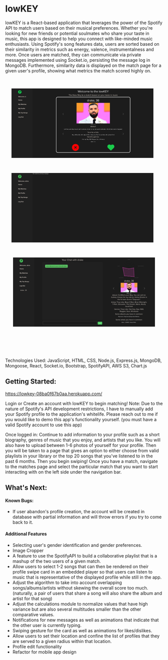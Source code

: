# lowKEY 
lowKEY is a React-based application that leverages the power of the Spotify API to match users based on their musical preferences. Whether you're looking for new friends or potential soulmates who share your taste in music, this app is designed to help you connect with like-minded music enthusiasts. Using Spotify's song features data, users are sorted based on their similarity in metrics such as energy, valence, instrumentalness and more. Once users are matched, they can communicate via private messages implemented using Socket.io, persisting the message log in MongoDB. Furthermore, similarity data is displayed on the match page for a given user's profile, showing what metrics the match scored highly on. 

<div style="display:flex; margin: 5vmin auto; justify-content:center;">
<img src="public/lowkey-homepage.png"  alt ="homepage" width ="90%" style="margin-right:1vmin"> 
</div>

<div style="display:flex; margin: 5vmin auto; justify-content:center;">
<img src="public/lowkey-nomatches.png" alt="no matches, match page" width="90%" style="margin-right:1vmin" >
</div>

<div style="display:flex; margin: 5vmin auto; justify-content:center;">
<img src="public/lowkey-matchpage.png"  alt="matchpage" width="90%">
</div>

</br>
</br>
</br>
Technologies Used: JavaScript, HTML, CSS, Node.js, Express.js, MongoDB, Mongoose, React, Socket.io, Bootstrap, SpotifyAPI, AWS S3, Chart.js

## Getting Started:
https://lowkey-08ba0f67b0aa.herokuapp.com/

Login or Create an account with lowKEY to begin matching! Note: Due to the nature of Spotify's API development restrictions, I have to manually add your Spotify profile to the application's whitelife. Please reach out to me if you would like to demo this app's functionality yourself. (you must have a valid Spotify account to use this app) 

Once logged in: 
Continue to add information to your profile such as a short biography, genres of music that you enjoy, and artists that you like. You will also have to upload between 1-6 photos of yourself for your profile. Then you will be taken to a page that gives an option to either choose from valid playlists in your library or the top 20 songs that you've listened to in the past 6 months. Then you begin swiping! Once you have a match, navigate to the matches page and select the particular match that you want to start interacting with on the left side under the navigation bar. 

## What's Next: 
#### Known Bugs: 
* If user abandon's profile creation, the account will be created in database with partial information and will throw errors if you try to come back to it. 

#### Additional Features 
* Selecting user's gender identification and gender preferences.
* Image Cropper 
* A feature to use the SpotifyAPI to build a collaborative playlist that is a mashup of the two users of a given match.
* Allow users to select 1-2 songs that can then be rendered on their profile swipe card in an embedded player so that users can listen to music that is representative of the displayed profile while still in the app. 
* Adjust the algorithm to take into account overlapping songs/albums/artists without skewing the overall score too much. (naturally, a pair of users that share a song will also share the album and artist for that song)
* Adjust the calculations module to normalize values that have high variance but are also several multitudes smaller than the other comparative values. 
* Notifications for new messages as well as animations that indicate that the other user is currently typing. 
* Swiping gesture for the card as well as animations for likes/dislikes. 
* Allow users to set their location and confine the list of profiles that they are served to a given radius within that location. 
* Profile edit functionality 
* Refactor for mobile app design 



